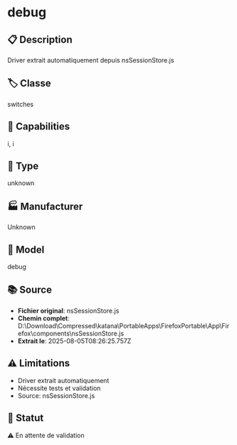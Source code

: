 # debug

## 📋 Description
Driver extrait automatiquement depuis nsSessionStore.js

## 🏷️ Classe
switches

## 🔧 Capabilities
i, i

## 📡 Type
unknown

## 🏭 Manufacturer
Unknown

## 📱 Model
debug

## 📚 Source
- **Fichier original**: nsSessionStore.js
- **Chemin complet**: D:\Download\Compressed\katana\PortableApps\FirefoxPortable\App\Firefox\components\nsSessionStore.js
- **Extrait le**: 2025-08-05T08:26:25.757Z

## ⚠️ Limitations
- Driver extrait automatiquement
- Nécessite tests et validation
- Source: nsSessionStore.js

## 🚀 Statut
⚠️ En attente de validation
